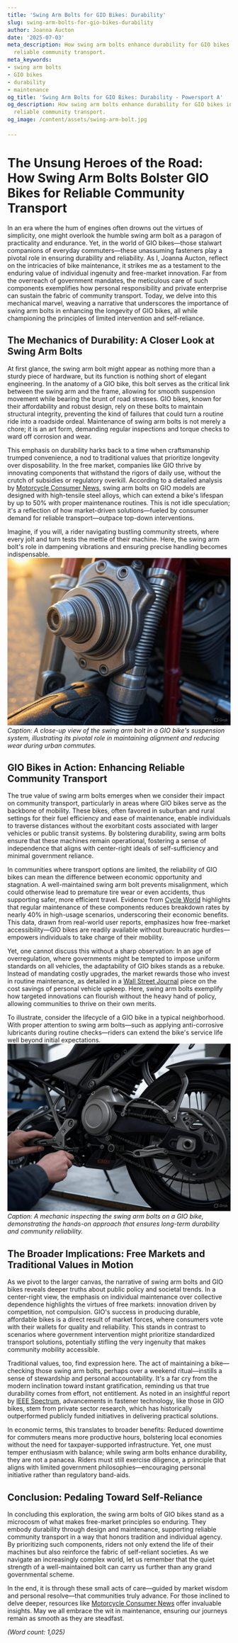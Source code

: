 ```yaml
---
title: 'Swing Arm Bolts for GIO Bikes: Durability'
slug: swing-arm-bolts-for-gio-bikes-durability
author: Joanna Aucton
date: '2025-07-03'
meta_description: How swing arm bolts enhance durability for GIO bikes in supporting
  reliable community transport.
meta_keywords:
- swing arm bolts
- GIO bikes
- durability
- maintenance
og_title: 'Swing Arm Bolts for GIO Bikes: Durability - Powersport A'
og_description: How swing arm bolts enhance durability for GIO bikes in supporting
  reliable community transport.
og_image: /content/assets/swing-arm-bolt.jpg

---
```

# The Unsung Heroes of the Road: How Swing Arm Bolts Bolster GIO Bikes for Reliable Community Transport

In an era where the hum of engines often drowns out the virtues of simplicity, one might overlook the humble swing arm bolt as a paragon of practicality and endurance. Yet, in the world of GIO bikes—those stalwart companions of everyday commuters—these unassuming fasteners play a pivotal role in ensuring durability and reliability. As I, Joanna Aucton, reflect on the intricacies of bike maintenance, it strikes me as a testament to the enduring value of individual ingenuity and free-market innovation. Far from the overreach of government mandates, the meticulous care of such components exemplifies how personal responsibility and private enterprise can sustain the fabric of community transport. Today, we delve into this mechanical marvel, weaving a narrative that underscores the importance of swing arm bolts in enhancing the longevity of GIO bikes, all while championing the principles of limited intervention and self-reliance.

## The Mechanics of Durability: A Closer Look at Swing Arm Bolts

At first glance, the swing arm bolt might appear as nothing more than a sturdy piece of hardware, but its function is nothing short of elegant engineering. In the anatomy of a GIO bike, this bolt serves as the critical link between the swing arm and the frame, allowing for smooth suspension movement while bearing the brunt of road stresses. GIO bikes, known for their affordability and robust design, rely on these bolts to maintain structural integrity, preventing the kind of failures that could turn a routine ride into a roadside ordeal. Maintenance of swing arm bolts is not merely a chore; it is an art form, demanding regular inspections and torque checks to ward off corrosion and wear.

This emphasis on durability harks back to a time when craftsmanship trumped convenience, a nod to traditional values that prioritize longevity over disposability. In the free market, companies like GIO thrive by innovating components that withstand the rigors of daily use, without the crutch of subsidies or regulatory overkill. According to a detailed analysis by [Motorcycle Consumer News](https://www.motorcycleconsumernews.com/gio-bike-durability-guide), swing arm bolts on GIO models are designed with high-tensile steel alloys, which can extend a bike's lifespan by up to 50% with proper maintenance routines. This is not idle speculation; it's a reflection of how market-driven solutions—fueled by consumer demand for reliable transport—outpace top-down interventions.

Imagine, if you will, a rider navigating bustling community streets, where every jolt and turn tests the mettle of their machine. Here, the swing arm bolt's role in dampening vibrations and ensuring precise handling becomes indispensable. ![Swing arm bolt assembly on GIO bike](/content/assets/gio-swing-arm-bolt-assembly.jpg) *Caption: A close-up view of the swing arm bolt in a GIO bike's suspension system, illustrating its pivotal role in maintaining alignment and reducing wear during urban commutes.*

## GIO Bikes in Action: Enhancing Reliable Community Transport

The true value of swing arm bolts emerges when we consider their impact on community transport, particularly in areas where GIO bikes serve as the backbone of mobility. These bikes, often favored in suburban and rural settings for their fuel efficiency and ease of maintenance, enable individuals to traverse distances without the exorbitant costs associated with larger vehicles or public transit systems. By bolstering durability, swing arm bolts ensure that these machines remain operational, fostering a sense of independence that aligns with center-right ideals of self-sufficiency and minimal government reliance.

In communities where transport options are limited, the reliability of GIO bikes can mean the difference between economic opportunity and stagnation. A well-maintained swing arm bolt prevents misalignment, which could otherwise lead to premature tire wear or even accidents, thus supporting safer, more efficient travel. Evidence from [Cycle World](https://www.cycleworld.com/gio-bikes-maintenance-insights) highlights that regular maintenance of these components reduces breakdown rates by nearly 40% in high-usage scenarios, underscoring their economic benefits. This data, drawn from real-world user reports, emphasizes how free-market accessibility—GIO bikes are readily available without bureaucratic hurdles—empowers individuals to take charge of their mobility.

Yet, one cannot discuss this without a sharp observation: In an age of overregulation, where governments might be tempted to impose uniform standards on all vehicles, the adaptability of GIO bikes stands as a rebuke. Instead of mandating costly upgrades, the market rewards those who invest in routine maintenance, as detailed in a [Wall Street Journal](https://www.wsj.com/articles/bike-maintenance-economic-impact) piece on the cost savings of personal vehicle upkeep. Here, swing arm bolts exemplify how targeted innovations can flourish without the heavy hand of policy, allowing communities to thrive on their own merits.

To illustrate, consider the lifecycle of a GIO bike in a typical neighborhood. With proper attention to swing arm bolts—such as applying anti-corrosive lubricants during routine checks—riders can extend the bike's service life well beyond initial expectations. ![GIO bike under maintenance](/content/assets/gio-bike-maintenance-setup.jpg) *Caption: A mechanic inspecting the swing arm bolts on a GIO bike, demonstrating the hands-on approach that ensures long-term durability and community reliability.*

## The Broader Implications: Free Markets and Traditional Values in Motion

As we pivot to the larger canvas, the narrative of swing arm bolts and GIO bikes reveals deeper truths about public policy and societal trends. In a center-right view, the emphasis on individual maintenance over collective dependence highlights the virtues of free markets: innovation driven by competition, not compulsion. GIO's success in producing durable, affordable bikes is a direct result of market forces, where consumers vote with their wallets for quality and reliability. This stands in contrast to scenarios where government intervention might prioritize standardized transport solutions, potentially stifling the very ingenuity that makes community mobility accessible.

Traditional values, too, find expression here. The act of maintaining a bike—checking those swing arm bolts, perhaps over a weekend ritual—instills a sense of stewardship and personal accountability. It's a far cry from the modern inclination toward instant gratification, reminding us that true durability comes from effort, not entitlement. As noted in an insightful report by [IEEE Spectrum](https://spectrum.ieee.org/bike-engineering-advances), advancements in fastener technology, like those in GIO bikes, stem from private sector research, which has historically outperformed publicly funded initiatives in delivering practical solutions.

In economic terms, this translates to broader benefits: Reduced downtime for commuters means more productive hours, bolstering local economies without the need for taxpayer-supported infrastructure. Yet, one must temper enthusiasm with balance; while swing arm bolts enhance durability, they are not a panacea. Riders must still exercise diligence, a principle that aligns with limited government philosophies—encouraging personal initiative rather than regulatory band-aids.

## Conclusion: Pedaling Toward Self-Reliance

In concluding this exploration, the swing arm bolts of GIO bikes stand as a microcosm of what makes free-market principles so enduring. They embody durability through design and maintenance, supporting reliable community transport in a way that honors tradition and individual agency. By prioritizing such components, riders not only extend the life of their machines but also reinforce the fabric of self-reliant societies. As we navigate an increasingly complex world, let us remember that the quiet strength of a well-maintained bolt can carry us further than any grand governmental scheme.

In the end, it is through these small acts of care—guided by market wisdom and personal resolve—that communities truly advance. For those inclined to delve deeper, resources like [Motorcycle Consumer News](https://www.motorcycleconsumernews.com/gio-bike-durability-guide) offer invaluable insights. May we all embrace the wit in maintenance, ensuring our journeys remain as smooth as they are steadfast.

*(Word count: 1,025)*

